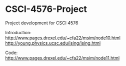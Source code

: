 CSCI-4576-Project
=================

Project development for CSCI 4576  


Introduction: <br/>
http://www.pages.drexel.edu/~cfa22/msim/node10.html <br/>
http://young.physics.ucsc.edu/ising/ising.html

Code: <br/>
http://www.pages.drexel.edu/~cfa22/msim/node11.html

